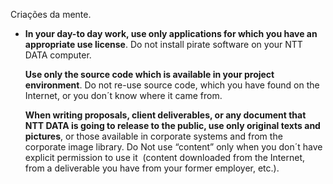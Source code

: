Criações da mente. 

- **In your day-to day work, use only applications for which you have an appropriate use license**. Do not install pirate software on your NTT DATA computer.

    **Use only the source code which is available in your project environment**. Do not re-use source code, which you have found on the Internet, or you don´t know where it came from.
        
    **When writing proposals, client deliverables, or any document that NTT DATA is going to release to the public, use only original texts and pictures**, or those available in corporate systems and from the corporate image library. Do Not use “content” only when you don´t have explicit permission to use it  (content downloaded from the Internet, from a deliverable you have from your former employer, etc.).